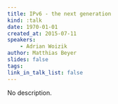 ```yaml
---
title: IPv6 - the next generation
kind: :talk
date: 1970-01-01
created_at: 2015-07-11
speakers:
    - Adrian Woizik
author: Matthias Beyer
slides: false
tags:
link_in_talk_list: false
---
```


No description.
